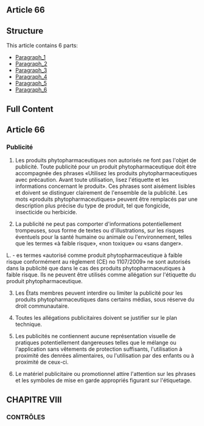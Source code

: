## Article 66

## Structure

This article contains 6 parts:

- [Paragraph_1](./Paragraph_1.md)
- [Paragraph_2](./Paragraph_2.md)
- [Paragraph_3](./Paragraph_3.md)
- [Paragraph_4](./Paragraph_4.md)
- [Paragraph_5](./Paragraph_5.md)
- [Paragraph_6](./Paragraph_6.md)

## Full Content

## Article 66
### Publicité

1. Les produits phytopharmaceutiques non autorisés ne font pas l'objet de publicité. Toute publicité pour un produit phytopharmaceutique doit être accompagnée des phrases «Utilisez les produits phytopharmaceutiques avec précaution. Avant toute utilisation, lisez l'étiquette et les informations concernant le produit». Ces phrases sont aisément lisibles et doivent se distinguer clairement de l'ensemble de la publicité. Les mots «produits phytopharmaceutiques» peuvent être remplacés par une description plus précise du type de produit, tel que fongicide, insecticide ou herbicide.

2. La publicité ne peut pas comporter d'informations potentiellement trompeuses, sous forme de textes ou d'illustrations, sur les risques éventuels pour la santé humaine ou animale ou l'environnement, telles que les termes «à faible risque», «non toxique» ou «sans danger».

L. - es termes «autorisé comme produit phytopharmaceutique à faible risque conformément au règlement (CE) no 1107/2009» ne sont autorisés dans la publicité que dans le cas des produits phytopharmaceutiques à faible risque. Ils ne peuvent être utilisés comme allégation sur l'étiquette du produit phytopharmaceutique.

3. Les États membres peuvent interdire ou limiter la publicité pour les produits phytopharmaceutiques dans certains médias, sous réserve du droit communautaire.

4. Toutes les allégations publicitaires doivent se justifier sur le plan technique.

5. Les publicités ne contiennent aucune représentation visuelle de pratiques potentiellement dangereuses telles que le mélange ou l'application sans vêtements de protection suffisants, l'utilisation à proximité des denrées alimentaires, ou l'utilisation par des enfants ou à proximité de ceux-ci.

6. Le matériel publicitaire ou promotionnel attire l'attention sur les phrases et les symboles de mise en garde appropriés figurant sur l'étiquetage.

## CHAPITRE VIII
### CONTRÔLES
